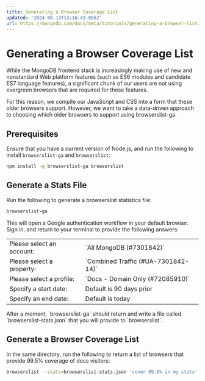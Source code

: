 ```yaml
---
title: Generating a Browser Coverage List
updated: '2024-08-13T13:16:43.865Z'
url: https://mongodb.com/docs/meta/tutorials/generating-a-browser-list/
---
```


# Generating a Browser Coverage List

While the MongoDB frontend stack is increasingly making use of new and nonstandard Web platform features (such as ES6 modules and candidate ES7 language features), a significant chunk of our users are not using evergreen browsers that are required for these features.

For this reason, we compile our JavaScript and CSS into a form that these older browsers support. However, we want to take a data-driven approach to choosing which older browsers to support using browserslist-ga.

## Prerequisites

Ensure that you have a current version of Node.js, and run the following to install `browserslist-ga` and `browserslist`:

```sh
npm install -g browserslist-ga browserslist
```

## Generate a Stats File

Run the following to generate a browserslist statistics file:

```sh
browserslist-ga
```

This will open a Google authentication workflow in your default browser. Sign in, and return to your terminal to provide the following answers:

<table>

<tr>
<td>
Please select an account:

</td>
<td>
`All MongoDB (#7301842)`

</td>
</tr>
<tr>
<td>
Please select a property:

</td>
<td>
`Combined Traffic (#UA-7301842-14)`

</td>
</tr>
<tr>
<td>
Please select a profile:

</td>
<td>
`Docs - Domain Only (#72085910)`

</td>
</tr>
<tr>
<td>
Specify a start date:

</td>
<td>
Default is 90 days prior

</td>
</tr>
<tr>
<td>
Specify an end date:

</td>
<td>
Default is today

</td>
</tr>
</table>After a moment, `browserslist-ga` should return and write a file called `browserslist-stats.json` that you will provide to `browserslist`.

## Generate a Browser Coverage List

In the same directory, run the following to return a list of browsers that provide 99.5% coverage of docs visitors:

```sh
browserslist --stats=browserslist-stats.json 'cover 99.5% in my stats'
```
